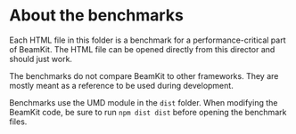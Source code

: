 # About the benchmarks

Each HTML file in this folder is a benchmark for a performance-critical part 
of BeamKit. The HTML file can be opened directly from this director and 
should just work.

The benchmarks do not compare BeamKit to other frameworks. They are mostly 
meant as a reference to be used during development.

Benchmarks use the UMD module in the `dist` folder. When modifying the 
BeamKit code, be sure to run `npm dist dist` before opening the benchmark 
files.   
